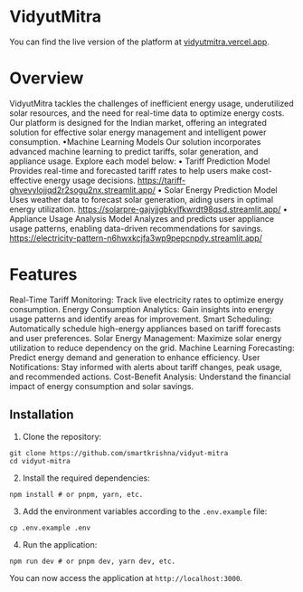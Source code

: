 # VidyutMitra


You can find the live version of the platform at [vidyutmitra.vercel.app](https://vidyutmitra.vercel.app/).


# Overview
VidyutMitra tackles the challenges of inefficient energy usage, underutilized solar resources, and the need for real-time data to optimize energy costs. Our platform is designed for the Indian market, offering an integrated solution for effective solar energy management and intelligent power consumption.
•Machine Learning Models
 Our solution incorporates advanced machine learning to predict tariffs, solar generation, and appliance usage. 
Explore each model below:
 • Tariff Prediction Model
 Provides real-time and forecasted tariff rates to help users make cost-effective energy usage decisions.
 https://tariff-ghvevylojjqd2r2sogu2nx.streamlit.app/
 • Solar Energy Prediction Model
 Uses weather data to forecast solar generation, aiding users in optimal energy utilization.
 https://solarpre-gajvjjgbkylfkwrdt98qsd.streamlit.app/
 • Appliance Usage Analysis Model
 Analyzes and predicts user appliance usage patterns, enabling data-driven recommendations for savings.
 https://electricity-pattern-n6hwxkcjfa3wp9pepcnpdy.streamlit.app/

# Features
Real-Time Tariff Monitoring: Track live electricity rates to optimize energy consumption.
Energy Consumption Analytics: Gain insights into energy usage patterns and identify areas for improvement.
Smart Scheduling: Automatically schedule high-energy appliances based on tariff forecasts and user preferences.
Solar Energy Management: Maximize solar energy utilization to reduce dependency on the grid.
Machine Learning Forecasting: Predict energy demand and generation to enhance efficiency.
User Notifications: Stay informed with alerts about tariff changes, peak usage, and recommended actions.
Cost-Benefit Analysis: Understand the financial impact of energy consumption and solar savings.

## Installation

1. Clone the repository:

```
git clone https://github.com/smartkrishna/vidyut-mitra
cd vidyut-mitra
```

2. Install the required dependencies:

```
npm install # or pnpm, yarn, etc.
```

3. Add the environment variables according to the `.env.example` file:

```
cp .env.example .env
```

4. Run the application:

```
npm run dev # or pnpm dev, yarn dev, etc.
```

You can now access the application at `http://localhost:3000`.
